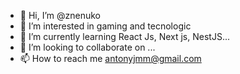 - 👋 Hi, I’m @znenuko
- 👀 I’m interested in gaming and tecnologic
- 🌱 I’m currently learning React Js, Next js, NestJS...
- 💞️ I’m looking to collaborate on ...
- 📫 How to reach me antonyjmm@gmail.com

<!---
znenuko/znenuko is a ✨ special ✨ repository because its `README.md` (this file) appears on your GitHub profile.
You can click the Preview link to take a look at your changes.
--->
